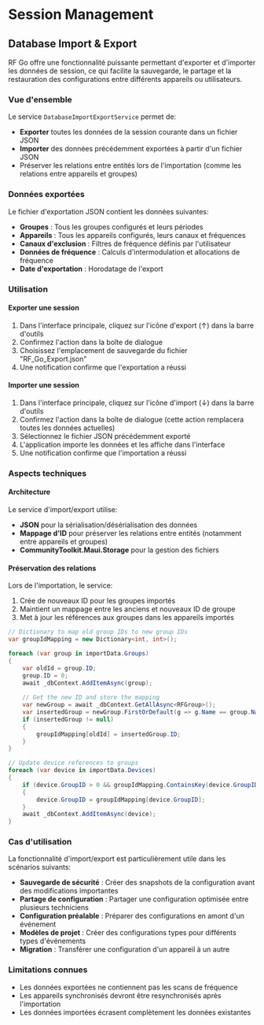 # Session Management

## Database Import & Export

RF Go offre une fonctionnalité puissante permettant d'exporter et d'importer les données de session, ce qui facilite la sauvegarde, le partage et la restauration des configurations entre différents appareils ou utilisateurs.

### Vue d'ensemble

Le service `DatabaseImportExportService` permet de:

- **Exporter** toutes les données de la session courante dans un fichier JSON
- **Importer** des données précédemment exportées à partir d'un fichier JSON
- Préserver les relations entre entités lors de l'importation (comme les relations entre appareils et groupes)

### Données exportées

Le fichier d'exportation JSON contient les données suivantes:

- **Groupes** : Tous les groupes configurés et leurs périodes
- **Appareils** : Tous les appareils configurés, leurs canaux et fréquences
- **Canaux d'exclusion** : Filtres de fréquence définis par l'utilisateur
- **Données de fréquence** : Calculs d'intermodulation et allocations de fréquence
- **Date d'exportation** : Horodatage de l'export

### Utilisation

#### Exporter une session

1. Dans l'interface principale, cliquez sur l'icône d'export (↑) dans la barre d'outils
2. Confirmez l'action dans la boîte de dialogue
3. Choisissez l'emplacement de sauvegarde du fichier "RF_Go_Export.json"
4. Une notification confirme que l'exportation a réussi

#### Importer une session

1. Dans l'interface principale, cliquez sur l'icône d'import (↓) dans la barre d'outils
2. Confirmez l'action dans la boîte de dialogue (cette action remplacera toutes les données actuelles)
3. Sélectionnez le fichier JSON précédemment exporté
4. L'application importe les données et les affiche dans l'interface
5. Une notification confirme que l'importation a réussi

### Aspects techniques

#### Architecture

Le service d'import/export utilise:

- **JSON** pour la sérialisation/désérialisation des données
- **Mappage d'ID** pour préserver les relations entre entités (notamment entre appareils et groupes)
- **CommunityToolkit.Maui.Storage** pour la gestion des fichiers

#### Préservation des relations

Lors de l'importation, le service:

1. Crée de nouveaux ID pour les groupes importés
2. Maintient un mappage entre les anciens et nouveaux ID de groupe
3. Met à jour les références aux groupes dans les appareils importés

```csharp
// Dictionary to map old group IDs to new group IDs
var groupIdMapping = new Dictionary<int, int>();

foreach (var group in importData.Groups)
{
    var oldId = group.ID;
    group.ID = 0; 
    await _dbContext.AddItemAsync(group);
    
    // Get the new ID and store the mapping
    var newGroup = await _dbContext.GetAllAsync<RFGroup>();
    var insertedGroup = newGroup.FirstOrDefault(g => g.Name == group.Name);
    if (insertedGroup != null)
    {
        groupIdMapping[oldId] = insertedGroup.ID;
    }
}

// Update device references to groups
foreach (var device in importData.Devices)
{
    if (device.GroupID > 0 && groupIdMapping.ContainsKey(device.GroupID))
    {
        device.GroupID = groupIdMapping[device.GroupID];
    }
    await _dbContext.AddItemAsync(device);
}
```

### Cas d'utilisation

La fonctionnalité d'import/export est particulièrement utile dans les scénarios suivants:

- **Sauvegarde de sécurité** : Créer des snapshots de la configuration avant des modifications importantes
- **Partage de configuration** : Partager une configuration optimisée entre plusieurs techniciens
- **Configuration préalable** : Préparer des configurations en amont d'un événement
- **Modèles de projet** : Créer des configurations types pour différents types d'événements
- **Migration** : Transférer une configuration d'un appareil à un autre

### Limitations connues

- Les données exportées ne contiennent pas les scans de fréquence
- Les appareils synchronisés devront être resynchronisés après l'importation
- Les données importées écrasent complètement les données existantes
